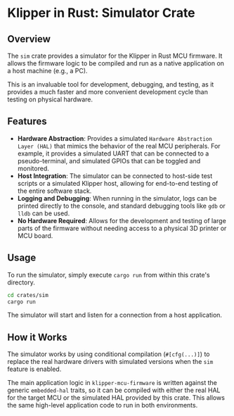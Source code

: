 # Klipper in Rust: Simulator Crate

## Overview

The `sim` crate provides a simulator for the Klipper in Rust MCU firmware. It allows the firmware logic to be compiled and run as a native application on a host machine (e.g., a PC).

This is an invaluable tool for development, debugging, and testing, as it provides a much faster and more convenient development cycle than testing on physical hardware.

## Features

*   **Hardware Abstraction**: Provides a simulated `Hardware Abstraction Layer (HAL)` that mimics the behavior of the real MCU peripherals. For example, it provides a simulated UART that can be connected to a pseudo-terminal, and simulated GPIOs that can be toggled and monitored.
*   **Host Integration**: The simulator can be connected to host-side test scripts or a simulated Klipper host, allowing for end-to-end testing of the entire software stack.
*   **Logging and Debugging**: When running in the simulator, logs can be printed directly to the console, and standard debugging tools like `gdb` or `lldb` can be used.
*   **No Hardware Required**: Allows for the development and testing of large parts of the firmware without needing access to a physical 3D printer or MCU board.

## Usage

To run the simulator, simply execute `cargo run` from within this crate's directory.

```bash
cd crates/sim
cargo run
```

The simulator will start and listen for a connection from a host application.

## How it Works

The simulator works by using conditional compilation (`#[cfg(...)]`) to replace the real hardware drivers with simulated versions when the `sim` feature is enabled.

The main application logic in `klipper-mcu-firmware` is written against the generic `embedded-hal` traits, so it can be compiled with either the real HAL for the target MCU or the simulated HAL provided by this crate. This allows the same high-level application code to run in both environments.

